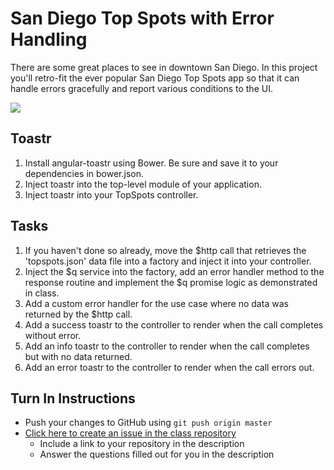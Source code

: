 # San Diego Top Spots with Error Handling

There are some great places to see in downtown San Diego. In this project you'll retro-fit the ever popular San Diego Top Spots app so that it can handle errors gracefully and report various conditions to the UI.

<img src="http://i.imgur.com/4UU4Ye4.png" />

## Toastr
1. Install angular-toastr using Bower. Be sure and save it to your dependencies in bower.json.
2. Inject toastr into the top-level module of your application.
3. Inject toastr into your TopSpots controller.

## Tasks
1. If you haven't done so already, move the $http call that retrieves the 'topspots.json' data file into a factory and inject it into your controller.
2. Inject the $q service into the factory, add an error handler method to the response routine and implement the $q promise logic as demonstrated in class.
3. Add a custom error handler for the use case where no data was returned by the $http call.
4. Add a success toastr to the controller to render when the call completes without error.
5. Add an info toastr to the controller to render when the call completes but with no data returned.
6. Add an error toastr to the controller to render when the call errors out.


## Turn In Instructions
* Push your changes to GitHub using `git push origin master`
* [Click here to create an issue in the class repository](https://www.github.com/OriginCodeAcademy/Cohort8/issues/new?title=10-TopSpotsAngular-ErrorHandling&body=1.%20Where%20can%20I%20find%20your%20repository%3F%20(Paste%20the%20url%20of%20your%20repository%20below)%0A%0A2.%20What%20did%20you%20enjoy%20most%20about%20this%20project%3F%0A%0A3.%20What%20was%20the%20toughest%20part%3F%0A%0A)
    * Include a link to your repository in the description
    * Answer the questions filled out for you in the description